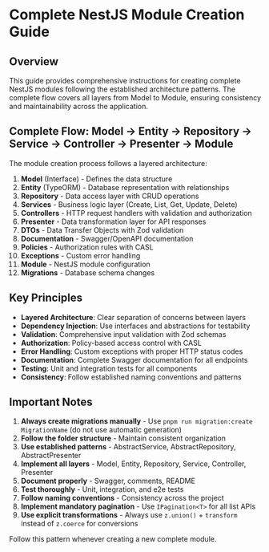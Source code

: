 # Complete NestJS Module Creation Guide

## Overview

This guide provides comprehensive instructions for creating complete NestJS modules following the established architecture patterns. The complete flow covers all layers from Model to Module, ensuring consistency and maintainability across the application.

## Complete Flow: Model → Entity → Repository → Service → Controller → Presenter → Module

The module creation process follows a layered architecture:

1. **Model** (Interface) - Defines the data structure
2. **Entity** (TypeORM) - Database representation with relationships
3. **Repository** - Data access layer with CRUD operations
4. **Services** - Business logic layer (Create, List, Get, Update, Delete)
5. **Controllers** - HTTP request handlers with validation and authorization
6. **Presenter** - Data transformation layer for API responses
7. **DTOs** - Data Transfer Objects with Zod validation
8. **Documentation** - Swagger/OpenAPI documentation
9. **Policies** - Authorization rules with CASL
10. **Exceptions** - Custom error handling
11. **Module** - NestJS module configuration
12. **Migrations** - Database schema changes

## Key Principles

- **Layered Architecture**: Clear separation of concerns between layers
- **Dependency Injection**: Use interfaces and abstractions for testability
- **Validation**: Comprehensive input validation with Zod schemas
- **Authorization**: Policy-based access control with CASL
- **Error Handling**: Custom exceptions with proper HTTP status codes
- **Documentation**: Complete Swagger documentation for all endpoints
- **Testing**: Unit and integration tests for all components
- **Consistency**: Follow established naming conventions and patterns

## Important Notes

1. **Always create migrations manually** - Use `pnpm run migration:create MigrationName` (do not use automatic generation)
2. **Follow the folder structure** - Maintain consistent organization
3. **Use established patterns** - AbstractService, AbstractRepository, AbstractPresenter
4. **Implement all layers** - Model, Entity, Repository, Service, Controller, Presenter
5. **Document properly** - Swagger, comments, README
6. **Test thoroughly** - Unit, integration, and e2e tests
7. **Follow naming conventions** - Consistency across the project
8. **Implement mandatory pagination** - Use `IPagination<T>` for all list APIs
9. **Use explicit transformations** - Always use `z.union()` + `transform` instead of `z.coerce` for conversions

Follow this pattern whenever creating a new complete module.